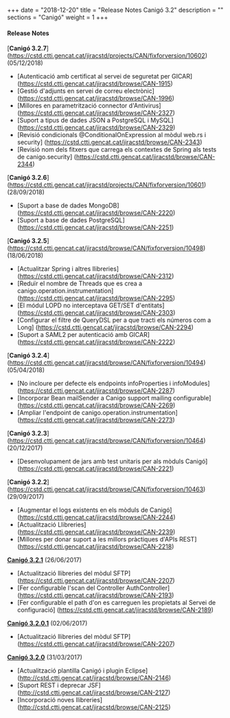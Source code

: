 +++
date        = "2018-12-20"
title       = "Release Notes Canigó 3.2"
description = ""
sections    = "Canigó"
weight      = 1
+++

#### Release Notes

[**Canigó 3.2.7**] (https://cstd.ctti.gencat.cat/jiracstd/projects/CAN/fixforversion/10602) (05/12/2018)

- [Autenticació amb certificat al servei de seguretat per GICAR] (https://cstd.ctti.gencat.cat/jiracstd/browse/CAN-1915)
- [Gestió d'adjunts en servei de correu electrònic] (https://cstd.ctti.gencat.cat/jiracstd/browse/CAN-1996)
- [Millores en parametrització connector d'Antivirus] (https://cstd.ctti.gencat.cat/jiracstd/browse/CAN-2327)
- [Suport a tipus de dades JSON a PostgreSQL i MySQL] (https://cstd.ctti.gencat.cat/jiracstd/browse/CAN-2329)
- [Revisió condicionals @ConditionalOnExpression al mòdul web.rs i security] (https://cstd.ctti.gencat.cat/jiracstd/browse/CAN-2343)
- [Revisió nom dels fitxers que carrega els contextes de Spring als tests de canigo.security] (https://cstd.ctti.gencat.cat/jiracstd/browse/CAN-2344)

[**Canigó 3.2.6**] (https://cstd.ctti.gencat.cat/jiracstd/projects/CAN/fixforversion/10601) (28/09/2018)

- [Suport a base de dades MongoDB] (https://cstd.ctti.gencat.cat/jiracstd/browse/CAN-2220)
- [Suport a base de dades PostgreSQL] (https://cstd.ctti.gencat.cat/jiracstd/browse/CAN-2251)

[**Canigó 3.2.5**] (https://cstd.ctti.gencat.cat/jiracstd/browse/CAN/fixforversion/10498) (18/06/2018)

- [Actualitzar Spring i altres llibreries] (https://cstd.ctti.gencat.cat/jiracstd/browse/CAN-2312)
- [Reduïr el nombre de Threads que es crea a canigo.operation.instrumentation] (https://cstd.ctti.gencat.cat/jiracstd/browse/CAN-2295)
- [El módul LOPD no interceptava GET/SET d'entitats] (https://cstd.ctti.gencat.cat/jiracstd/browse/CAN-2303)
- [Configurar el filtre de QueryDSL per a que tracti els números com a Long] (https://cstd.ctti.gencat.cat/jiracstd/browse/CAN-2294)
- [Suport a SAML2 per autenticació amb GICAR] (https://cstd.ctti.gencat.cat/jiracstd/browse/CAN-2222)

[**Canigó 3.2.4**] (https://cstd.ctti.gencat.cat/jiracstd/browse/CAN/fixforversion/10494) (05/04/2018)

- [No incloure per defecte els endpoints infoProperties i infoModules] (https://cstd.ctti.gencat.cat/jiracstd/browse/CAN-2287)
- [Incorporar Bean mailSender a Canigo support mailing configurable] (https://cstd.ctti.gencat.cat/jiracstd/browse/CAN-2269)
- [Ampliar l'endpoint de canigo.operation.instrumentation] (https://cstd.ctti.gencat.cat/jiracstd/browse/CAN-2273)
	
[**Canigó 3.2.3**] (https://cstd.ctti.gencat.cat/jiracstd/browse/CAN/fixforversion/10464) (20/12/2017)

- [Desenvolupament de jars amb test unitaris per als mòduls Canigó] (https://cstd.ctti.gencat.cat/jiracstd/browse/CAN-2221)

[**Canigó 3.2.2**] (https://cstd.ctti.gencat.cat/jiracstd/browse/CAN/fixforversion/10463) (29/09/2017)

- [Augmentar el logs existents en els mòduls de Canigó] (https://cstd.ctti.gencat.cat/jiracstd/browse/CAN-2244)
- [Actualització Llibreries] (https://cstd.ctti.gencat.cat/jiracstd/browse/CAN-2239)
- [Millores per donar suport a les millors pràctiques d'APIs REST] (https://cstd.ctti.gencat.cat/jiracstd/browse/CAN-2218)

[**Canigó 3.2.1**](https://cstd.ctti.gencat.cat/jiracstd/browse/CAN/fixforversion/10461) (26/06/2017)

- [Actualització llibreries del mòdul SFTP] (https://cstd.ctti.gencat.cat/jiracstd/browse/CAN-2207)
- [Fer configurable l'scan del Controller AuthController] (https://cstd.ctti.gencat.cat/jiracstd/browse/CAN-2193)
- [Fer configurable el path d'on es carreguen les propietats al Servei de configuració] (https://cstd.ctti.gencat.cat/jiracstd/browse/CAN-2189)

[**Canigó 3.2.0.1**](https://cstd.ctti.gencat.cat/jiracstd/browse/CAN/fixforversion/10462) (02/06/2017)

- [Actualització llibreries del mòdul SFTP] (https://cstd.ctti.gencat.cat/jiracstd/browse/CAN-2207)

[**Canigó 3.2.0**](http://cstd.ctti.gencat.cat/jiracstd/browse/CAN/fixforversion/10450) (31/03/2017)

- [Actualització plantilla Canigó i plugin Eclipse] (http://cstd.ctti.gencat.cat/jiracstd/browse/CAN-2146)
- [Suport REST i deprecar JSF] (http://cstd.ctti.gencat.cat/jiracstd/browse/CAN-2127)
- [Incorporació noves llibreries] (http://cstd.ctti.gencat.cat/jiracstd/browse/CAN-2125)















